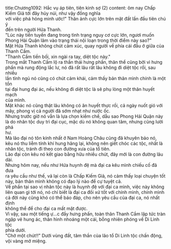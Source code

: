 title:Chương1092: Hắc vụ áp tiên, tiên kinh sợ (2)
content:
ôm nay Chấp Kiếm Giả tới đây hủy núi, như vậy đồng nghĩa<br>với việc phá hỏng minh ước!" Thân ảnh cực lớn trên mặt đất lần đầu tiên chú ý<br>đến trên người Hứa Thanh.<br>"Lúc này tiền tuyến đang trong tình trạng nguy cơ cực lớn, ngươi muốn<br>Phong Hải Quận lâm vào trạng thái nội loạn trong thời điểm này sao?"<br>Mặt Hứa Thanh không chút cảm xúc, quay người về phía cái đầu ở giữa của<br>Thanh Cầm.<br>"Thanh Cầm tiền bối, xin ngài ra tay, diệt tộc này."<br>Trong mắt Thanh Cầm lộ ra thần thái hưng phấn, thân thể cũng bởi vì hưng<br>phấn mà rung động lắc lư, nó đã rất lâu rất lâu không đi diệt tộc rồi, sau nhiều<br>lần tỉnh ngủ nó cũng có chút cảm khái, cảm thấy bản thân mình chính là một tồn<br>tại đại hung đại ác, nếu không đi diệt tộc là sẽ phụ lòng một thân huyết mạch<br>của mình.<br>Mặt khác nó cũng thật lâu không có ăn huyết thực rồi, cả ngày nuốt gió với<br>mây, phong vị cả người đã sớm nhạt như nước ốc.<br>Nhưng trước giờ nó vẫn là lựa chọn kiềm chế, dẫu sao Phong Hải Quận này<br>là do nhân tộc duy trì đại cục, mặc dù nó không quan tâm, nhưng cũng lười phá<br>hư.<br>Mà lão đại nó tôn kính nhất ở Nam Hoàng Châu cũng đã khuyên bảo nó,<br>kêu nó thu liễm tính khí hung hăng lại, không nên giết chóc các tộc, nhất là<br>nhân tộc, tránh đi theo con đường xưa của tổ tiên.<br>Lão đại còn kêu nó kết giao bằng hữu nhiều chút, đây mới là con đường lâu<br>dài.<br>Nhưng hôm nay, nếu như Hứa huynh đệ mà đại ca kêu mình chiếu cố đã đưa<br>ra yêu cầu như thế, vả lại còn là Chấp Kiếm Giả, nó cảm thấy loại chuyện tốt<br>này, bản thân mình không có đạo lý nào để cự tuyệt cả.<br>Về phần tại sao vị nhân tộc này là huynh đệ với đại ca mình, việc này không<br>liên quan gì tới nó, nó chỉ biết là đại ca đối xử tốt với chính mình, chính mình<br>cả đời này cũng khó có thể báo đáp, cho nên yêu cầu của đại ca, nó nhất định<br>không thể để cho đại ca mất mặt được.<br>Vì vậy, sau một tiếng ự...c đầy hưng phấn, toàn thân Thanh Cầm lập tức tràn<br>ngập vẻ hung ác, thân hình nhoáng một cái, bỗng nhiên phóng về Di Linh tộc<br>phía dưới.<br>"Chờ một chút!!" Dưới vùng đất, tâm thần của lão tổ Di Linh tộc chấn động,<br>vội vàng mở miệng.